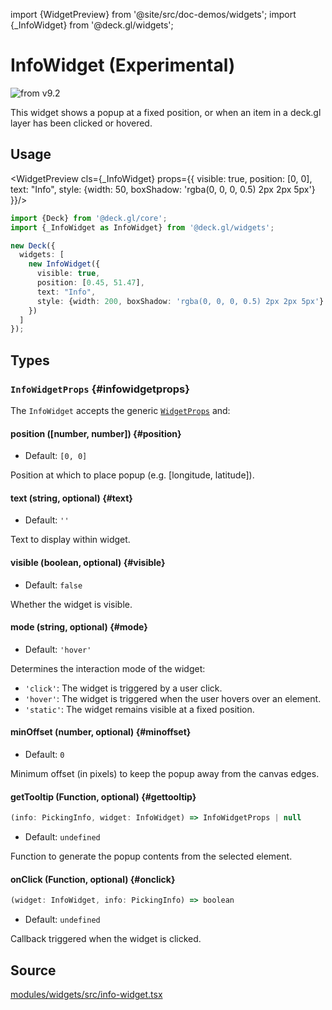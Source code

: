 import {WidgetPreview} from '@site/src/doc-demos/widgets';
import {_InfoWidget} from '@deck.gl/widgets';

# InfoWidget (Experimental)

<img src="https://img.shields.io/badge/from-v9.2-green.svg?style=flat-square" alt="from v9.2" />

This widget shows a popup at a fixed position, or when an item in a deck.gl layer has been clicked or hovered.

## Usage

<WidgetPreview cls={_InfoWidget} props={{
  visible: true,
  position: [0, 0],
  text: "Info",
  style: {width: 50, boxShadow: 'rgba(0, 0, 0, 0.5) 2px 2px 5px'}
}}/>

```ts
import {Deck} from '@deck.gl/core';
import {_InfoWidget as InfoWidget} from '@deck.gl/widgets';

new Deck({
  widgets: [
    new InfoWidget({
      visible: true,
      position: [0.45, 51.47],
      text: "Info",
      style: {width: 200, boxShadow: 'rgba(0, 0, 0, 0.5) 2px 2px 5px'}
    })
  ]
});
```

## Types

### `InfoWidgetProps` {#infowidgetprops}

The `InfoWidget` accepts the generic [`WidgetProps`](../core/widget.md#widgetprops) and:

#### position ([number, number]) {#position}

* Default: `[0, 0]`

Position at which to place popup (e.g. [longitude, latitude]).

#### text (string, optional) {#text}

* Default: `''`

Text to display within widget.

#### visible (boolean, optional) {#visible}

* Default: `false`

Whether the widget is visible.

#### mode (string, optional) {#mode}

* Default: `'hover'`

Determines the interaction mode of the widget:
* `'click'`: The widget is triggered by a user click.
* `'hover'`: The widget is triggered when the user hovers over an element.
* `'static'`: The widget remains visible at a fixed position.

#### minOffset (number, optional) {#minoffset}

* Default: `0`

Minimum offset (in pixels) to keep the popup away from the canvas edges.

#### getTooltip (Function, optional) {#gettooltip}

```ts
(info: PickingInfo, widget: InfoWidget) => InfoWidgetProps | null
```

* Default: `undefined`

Function to generate the popup contents from the selected element.

#### onClick (Function, optional) {#onclick}

```ts
(widget: InfoWidget, info: PickingInfo) => boolean
```

* Default: `undefined`

Callback triggered when the widget is clicked.

## Source

[modules/widgets/src/info-widget.tsx](https://github.com/visgl/deck.gl/tree/master/modules/widgets/src/info-widget.tsx)
